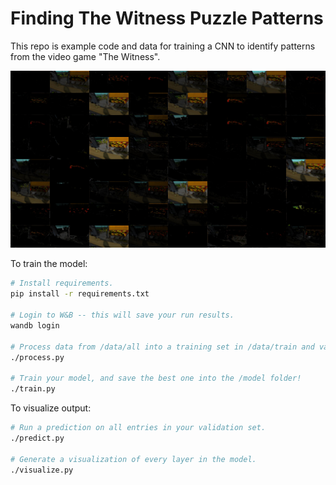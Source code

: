# Finding The Witness Puzzle Patterns

This repo is example code and data for training a CNN to identify patterns from the video game "The Witness".

![Witness deep learning](readme-image.jpg)

To train the model:

```sh
# Install requirements.
pip install -r requirements.txt

# Login to W&B -- this will save your run results.
wandb login

# Process data from /data/all into a training set in /data/train and validation set in /data/valid.
./process.py

# Train your model, and save the best one into the /model folder!
./train.py
```

To visualize output:

```sh
# Run a prediction on all entries in your validation set.
./predict.py

# Generate a visualization of every layer in the model.
./visualize.py
```
